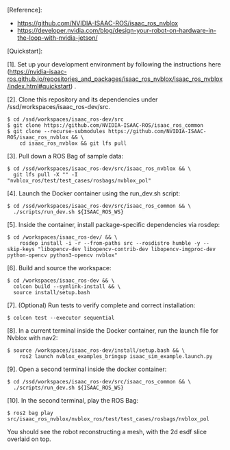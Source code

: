 \[Reference\]:
  * https://github.com/NVIDIA-ISAAC-ROS/isaac_ros_nvblox
  * https://developer.nvidia.com/blog/design-your-robot-on-hardware-in-the-loop-with-nvidia-jetson/

\[Quickstart\]:

\[1\]. Set up your development environment by following the instructions here (https://nvidia-isaac-ros.github.io/repositories_and_packages/isaac_ros_nvblox/isaac_ros_nvblox/index.html#quickstart) .

\[2\]. Clone this repository and its dependencies under /ssd/workspaces/isaac_ros-dev/src.

```
$ cd /ssd/workspaces/isaac_ros-dev/src
$ git clone https://github.com/NVIDIA-ISAAC-ROS/isaac_ros_common
$ git clone --recurse-submodules https://github.com/NVIDIA-ISAAC-ROS/isaac_ros_nvblox && \
    cd isaac_ros_nvblox && git lfs pull
```

\[3\]. Pull down a ROS Bag of sample data:

```
$ cd /ssd/workspaces/isaac_ros-dev/src/isaac_ros_nvblox && \
  git lfs pull -X "" -I "nvblox_ros/test/test_cases/rosbags/nvblox_pol"
```

\[4\]. Launch the Docker container using the run_dev.sh script:

```
$ cd /ssd/workspaces/isaac_ros-dev/src/isaac_ros_common && \
  ./scripts/run_dev.sh ${ISAAC_ROS_WS}
```

\[5\]. Inside the container, install package-specific dependencies via rosdep:

```
$ cd /workspaces/isaac_ros-dev/ && \
    rosdep install -i -r --from-paths src --rosdistro humble -y --skip-keys "libopencv-dev libopencv-contrib-dev libopencv-imgproc-dev python-opencv python3-opencv nvblox"
```

\[6\]. Build and source the workspace:

```
$ cd /workspaces/isaac_ros-dev && \
  colcon build --symlink-install && \
  source install/setup.bash
```

\[7\]. (Optional) Run tests to verify complete and correct installation:

```
$ colcon test --executor sequential
```

\[8\]. In a current terminal inside the Docker container, run the launch file for Nvblox with nav2:

```
$ source /workspaces/isaac_ros-dev/install/setup.bash && \
    ros2 launch nvblox_examples_bringup isaac_sim_example.launch.py
```

\[9\]. Open a second terminal inside the docker container:

```
$ cd /ssd/workspaces/isaac_ros-dev/src/isaac_ros_common && \
  ./scripts/run_dev.sh ${ISAAC_ROS_WS}
```

\[10\]. In the second terminal, play the ROS Bag:

```
$ ros2 bag play src/isaac_ros_nvblox/nvblox_ros/test/test_cases/rosbags/nvblox_pol
```

You should see the robot reconstructing a mesh, with the 2d esdf slice overlaid on top.
